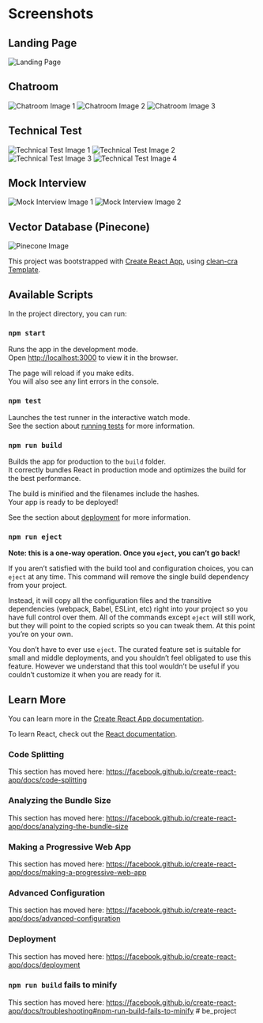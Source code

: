 # Screenshots

## Landing Page
![Landing Page](https://github.com/user-attachments/assets/94e0a3c4-d40f-4421-9653-fffd7df19f75)

## Chatroom
![Chatroom Image 1](https://github.com/user-attachments/assets/ec033c05-4c8b-4f8e-a34c-2ec92bedb867)
![Chatroom Image 2](https://github.com/user-attachments/assets/1d84d2a4-df92-4f34-a1ff-c4243e878f0a)
![Chatroom Image 3](https://github.com/user-attachments/assets/912434ae-1f5d-4791-9486-74b62d284b3b)

## Technical Test
![Technical Test Image 1](https://github.com/user-attachments/assets/7a63e8ae-6b28-4767-90d7-b36439d5570a)
![Technical Test Image 2](https://github.com/user-attachments/assets/00b4990f-cc32-47ca-8143-b1be5bb2ef09)
![Technical Test Image 3](https://github.com/user-attachments/assets/792cd1c6-3eb4-47d7-bc43-b2be6ff03b56)
![Technical Test Image 4](https://github.com/user-attachments/assets/a529e9b2-1a27-41cc-8d8b-4f1013ec4ec9)

## Mock Interview
![Mock Interview Image 1](https://github.com/user-attachments/assets/7560d647-a5e9-4553-be85-870d61495a3a)
![Mock Interview Image 2](https://github.com/user-attachments/assets/9c1fc1e5-adc9-4913-b35b-4e4c48df0acb)

## Vector Database (Pinecone)
![Pinecone Image](https://github.com/user-attachments/assets/54de509c-a25f-4ba5-9eb6-5c6eec93a6ed)

This project was bootstrapped with [Create React App](https://github.com/facebook/create-react-app), using [clean-cra Template](https://github.com/JorgePasco1/cra-template-clean-cra).

## Available Scripts

In the project directory, you can run:

### `npm start`

Runs the app in the development mode.<br />
Open [http://localhost:3000](http://localhost:3000) to view it in the browser.

The page will reload if you make edits.<br />
You will also see any lint errors in the console.

### `npm test`

Launches the test runner in the interactive watch mode.<br />
See the section about [running tests](https://facebook.github.io/create-react-app/docs/running-tests) for more information.

### `npm run build`

Builds the app for production to the `build` folder.<br />
It correctly bundles React in production mode and optimizes the build for the best performance.

The build is minified and the filenames include the hashes.<br />
Your app is ready to be deployed!

See the section about [deployment](https://facebook.github.io/create-react-app/docs/deployment) for more information.

### `npm run eject`

**Note: this is a one-way operation. Once you `eject`, you can’t go back!**

If you aren’t satisfied with the build tool and configuration choices, you can `eject` at any time. This command will remove the single build dependency from your project.

Instead, it will copy all the configuration files and the transitive dependencies (webpack, Babel, ESLint, etc) right into your project so you have full control over them. All of the commands except `eject` will still work, but they will point to the copied scripts so you can tweak them. At this point you’re on your own.

You don’t have to ever use `eject`. The curated feature set is suitable for small and middle deployments, and you shouldn’t feel obligated to use this feature. However we understand that this tool wouldn’t be useful if you couldn’t customize it when you are ready for it.

## Learn More

You can learn more in the [Create React App documentation](https://facebook.github.io/create-react-app/docs/getting-started).

To learn React, check out the [React documentation](https://reactjs.org/).

### Code Splitting

This section has moved here: https://facebook.github.io/create-react-app/docs/code-splitting

### Analyzing the Bundle Size

This section has moved here: https://facebook.github.io/create-react-app/docs/analyzing-the-bundle-size

### Making a Progressive Web App

This section has moved here: https://facebook.github.io/create-react-app/docs/making-a-progressive-web-app

### Advanced Configuration

This section has moved here: https://facebook.github.io/create-react-app/docs/advanced-configuration

### Deployment

This section has moved here: https://facebook.github.io/create-react-app/docs/deployment

### `npm run build` fails to minify

This section has moved here: https://facebook.github.io/create-react-app/docs/troubleshooting#npm-run-build-fails-to-minify
#   b e _ p r o j e c t 
 
 
